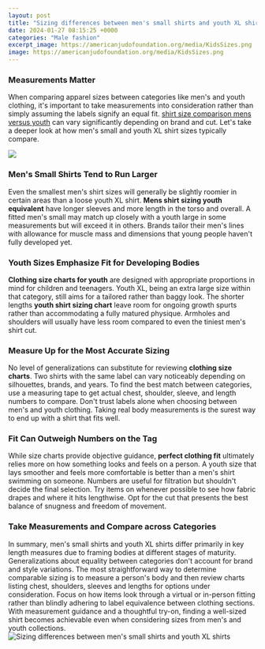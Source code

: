 ```yaml
---
layout: post
title: "Sizing differences between men's small shirts and youth XL shirts"
date: 2024-01-27 08:15:25 +0000
categories: "Male fashion"
excerpt_image: https://americanjudofoundation.org/media/KidsSizes.png
image: https://americanjudofoundation.org/media/KidsSizes.png
---
```


### Measurements Matter
When comparing apparel sizes between categories like men's and youth clothing, it's important to take measurements into consideration rather than simply assuming the labels signify an equal fit. [shirt size comparison mens versus youth](https://store.fi.io.vn/collection/dog) can vary significantly depending on brand and cut. Let's take a deeper look at how men's small and youth XL shirt sizes typically compare.

![](https://tshirtgrowth.com/wp-content/uploads/2023/03/youth-xl-vs-adult-small-size-chart-1024x1024.jpg)
### Men's Small Shirts Tend to Run Larger
Even the smallest men's shirt sizes will generally be slightly roomier in certain areas than a loose youth XL shirt. **Mens shirt sizing youth equivalent** have longer sleeves and more length in the torso and overall. A fitted men's small may match up closely with a youth large in some measurements but will exceed it in others. Brands tailor their men's lines with allowance for muscle mass and dimensions that young people haven't fully developed yet.
### Youth Sizes Emphasize Fit for Developing Bodies 
**Clothing size charts for youth** are designed with appropriate proportions in mind for children and teenagers. Youth XL, being an extra large size within that category, still aims for a tailored rather than baggy look. The shorter lengths **youth shirt sizing chart** leave room for ongoing growth spurts rather than accommodating a fully matured physique. Armholes and shoulders will usually have less room compared to even the tiniest men's shirt cut.
### Measure Up for the Most Accurate Sizing 
No level of generalizations can substitute for reviewing **clothing size charts**. Two shirts with the same label can vary noticeably depending on silhouettes, brands, and years. To find the best match between categories, use a measuring tape to get actual chest, shoulder, sleeve, and length numbers to compare. Don't trust labels alone when choosing between men's and youth clothing. Taking real body measurements is the surest way to end up with a shirt that fits well.
### Fit Can Outweigh Numbers on the Tag
While size charts provide objective guidance, **perfect clothing fit** ultimately relies more on how something looks and feels on a person. A youth size that lays smoother and feels more comfortable is better than a men's shirt swimming on someone. Numbers are useful for filtration but shouldn't decide the final selection. Try items on whenever possible to see how fabric drapes and where it hits lengthwise. Opt for the cut that presents the best balance of snugness and freedom of movement.
### Take Measurements and Compare across Categories
In summary, men's small shirts and youth XL shirts differ primarily in key length measures due to framing bodies at different stages of maturity. Generalizations about equality between categories don't account for brand and style variations. The most straightforward way to determine comparable sizing is to measure a person's body and then review charts listing chest, shoulders, sleeves and lengths for options under consideration. Focus on how items look through a virtual or in-person fitting rather than blindly adhering to label equivalence between clothing sections. With measurement guidance and a thoughtful try-on, finding a well-sized shirt becomes achievable even when considering sizes from men's and youth collections.
![Sizing differences between men's small shirts and youth XL shirts](https://americanjudofoundation.org/media/KidsSizes.png)